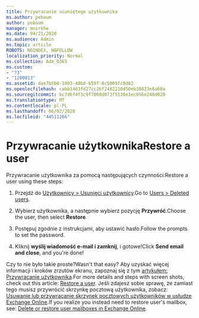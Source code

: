 ```yaml
---
title: Przywracanie usuniętego użytkownika
ms.author: pebaum
author: pebaum
manager: mnirkhe
ms.date: 04/21/2020
ms.audience: Admin
ms.topic: article
ROBOTS: NOINDEX, NOFOLLOW
localization_priority: Normal
ms.collection: Adm_O365
ms.custom:
- "73"
- "1200013"
ms.assetid: dae7b5b0-1003-40bd-b59f-8c5009fc8d82
ms.openlocfilehash: cabb1463fd27cc26f2482210d50eb38823e8a60a
ms.sourcegitcommit: bc7d6f4f3c9f7060d073f5130e1ec856e248d020
ms.translationtype: MT
ms.contentlocale: pl-PL
ms.lasthandoff: 06/02/2020
ms.locfileid: "44511266"
---
```

# <a name="restore-a-user"></a><span data-ttu-id="bbe9b-102">Przywracanie użytkownika</span><span class="sxs-lookup"><span data-stu-id="bbe9b-102">Restore a user</span></span>

<span data-ttu-id="bbe9b-103">Przywracanie użytkownika za pomocą następujących czynności:</span><span class="sxs-lookup"><span data-stu-id="bbe9b-103">Restore a user using these steps:</span></span>
  
1. <span data-ttu-id="bbe9b-104">Przejdź do [Użytkownicy \> Usunięci użytkownicy](https://admin.microsoft.com/adminportal/home#/deletedusers).</span><span class="sxs-lookup"><span data-stu-id="bbe9b-104">Go to [Users \> Deleted users](https://admin.microsoft.com/adminportal/home#/deletedusers).</span></span>

2. <span data-ttu-id="bbe9b-105">Wybierz użytkownika, a następnie wybierz pozycję **Przywróć**.</span><span class="sxs-lookup"><span data-stu-id="bbe9b-105">Choose the user, then select **Restore**.</span></span>

3. <span data-ttu-id="bbe9b-106">Postępuj zgodnie z instrukcjami, aby ustawić hasło.</span><span class="sxs-lookup"><span data-stu-id="bbe9b-106">Follow the prompts to set the password.</span></span>

4. <span data-ttu-id="bbe9b-107">Kliknij **wyślij wiadomość e-mail i zamknij**, i gotowe!</span><span class="sxs-lookup"><span data-stu-id="bbe9b-107">Click **Send email and close**, and you're done!</span></span>

<span data-ttu-id="bbe9b-108">Czy to nie było takie proste?</span><span class="sxs-lookup"><span data-stu-id="bbe9b-108">Wasn't that easy?</span></span> <span data-ttu-id="bbe9b-109">Aby uzyskać więcej informacji i kroków zrzutów ekranu, zapoznaj się z tym [artykułem: Przywracanie użytkownika](https://docs.microsoft.com/microsoft-365/admin/add-users/restore-user).</span><span class="sxs-lookup"><span data-stu-id="bbe9b-109">For more details and steps with screen shots, check out this article: [Restore a user](https://docs.microsoft.com/microsoft-365/admin/add-users/restore-user).</span></span> <span data-ttu-id="bbe9b-110">Jeśli zdajesz sobie sprawę, że zamiast tego musisz przywrócić skrzynkę pocztową użytkownika, zobacz: [Usuwanie lub przywracanie skrzynek pocztowych użytkowników w usłudze Exchange Online](https://docs.microsoft.com/exchange/recipients-in-exchange-online/delete-or-restore-mailboxes).</span><span class="sxs-lookup"><span data-stu-id="bbe9b-110">If you realize you instead need to restore user's mailbox, see: [Delete or restore user mailboxes in Exchange Online](https://docs.microsoft.com/exchange/recipients-in-exchange-online/delete-or-restore-mailboxes).</span></span>